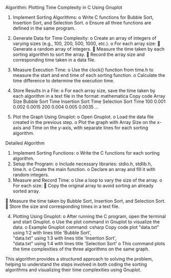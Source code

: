 Algorithm: Plotting Time Complexity in C Using Gnuplot
1. Implement Sorting Algorithms:
o Write C functions for Bubble Sort, Insertion Sort, and Selection Sort.
o Ensure all three functions are defined in the same program.
2. Generate Data for Time Complexity:
o Create an array of integers of varying sizes (e.g., 100, 200, 500, 1000, etc.).
o For each array size:
 Generate a random array of integers.
 Measure the time taken by each sorting algorithm to sort the array.
 Record the array size and corresponding time taken in a data file.

3. Measure Execution Time:
o Use the clock() function from time.h to measure the start and end time of
each sorting function.
o Calculate the time difference to determine the execution time.
4. Store Results in a File:
o For each array size, save the time taken by each algorithm in a text file in the
format:
mathematica
Copy code
Array Size Bubble Sort Time Insertion Sort Time Selection
Sort Time
100 0.001 0.002 0.0015
200 0.004 0.005 0.0035
...

5. Plot the Graph Using Gnuplot:
o Open Gnuplot.
o Load the data file created in the previous step.
o Plot the graph with Array Size on the x-axis and Time on the y-axis, with
separate lines for each sorting algorithm.

Detailed Algorithm
1. Implement Sorting Functions:
o Write the C functions for each sorting algorithm.
2. Setup the Program:
o Include necessary libraries: stdio.h, stdlib.h, time.h.
o Create the main function.
o Declare an array and fill it with random integers.
3. Measure and Record Time:
o Use a loop to vary the size of the array.
o For each size:
 Copy the original array to avoid sorting an already sorted array.

 Measure the time taken by Bubble Sort, Insertion Sort, and Selection
Sort.
 Store the size and corresponding times in a text file.

4. Plotting Using Gnuplot:
o After running the C program, open the terminal and start Gnuplot.
o Use the plot command in Gnuplot to visualize the data.
o Example Gnuplot command:
csharp
Copy code
plot &quot;data.txt&quot; using 1:2 with lines title &#39;Bubble Sort&#39;, \
&quot;data.txt&quot; using 1:3 with lines title &#39;Insertion Sort&#39;, \
&quot;data.txt&quot; using 1:4 with lines title &#39;Selection Sort&#39;
o This command plots the time complexities of the three algorithms on the same
graph.

This algorithm provides a structured approach to solving the problem, helping to understand
the steps involved in both coding the sorting algorithms and visualizing their time
complexities using Gnuplot.
